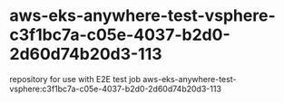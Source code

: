 # aws-eks-anywhere-test-vsphere-c3f1bc7a-c05e-4037-b2d0-2d60d74b20d3-113
repository for use with E2E test job aws-eks-anywhere-test-vsphere:c3f1bc7a-c05e-4037-b2d0-2d60d74b20d3-113
